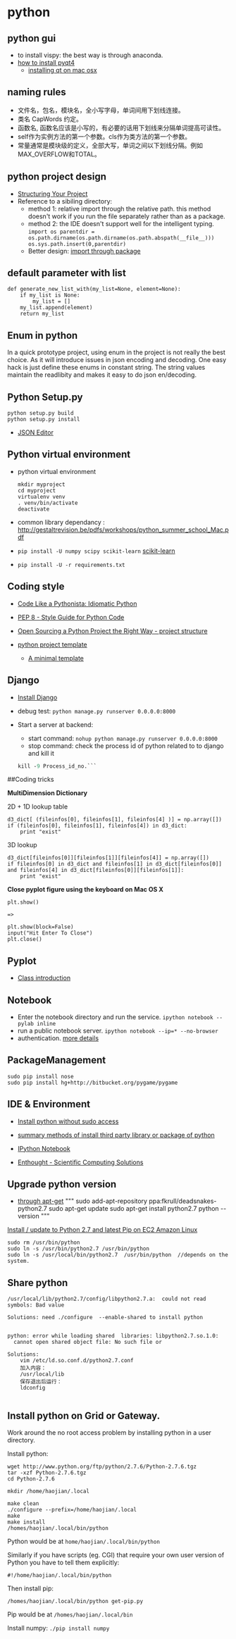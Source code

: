python
===========


## python gui

- to install vispy: the best way is through anaconda. 
- [how to install pyqt4](http://pyqt.sourceforge.net/Docs/PyQt4/installation.html)
	- [installing qt on mac osx](http://www.codeproject.com/Tips/740041/Installing-Qt-on-Mac-OS-X)


## naming rules
- 文件名，包名，模块名，全小写字母，单词间用下划线连接。
- 类名 CapWords 约定。
- 函数名, 函数名应该是小写的，有必要的话用下划线来分隔单词提高可读性。
- self作为实例方法的第一个参数。cls作为类方法的第一个参数。
- 常量通常是模块级的定义，全部大写，单词之间以下划线分隔。例如MAX_OVERFLOW和TOTAL。

## python project design
- [Structuring Your Project](http://docs.python-guide.org/en/latest/writing/structure/)
- Reference to a sibiling directory: 
	- method 1: relative import through the relative path. this method doesn't work if you run the file separately rather than as a package.
	- method 2: the IDE doesn't support well for the intelligent typing. 
			```
			import os
			parentdir = os.path.dirname(os.path.dirname(os.path.abspath(__file__)))
			os.sys.path.insert(0,parentdir)
			```
	- Better design: [import through package](http://blog.csdn.net/luo123n/article/details/49849649)


## default parameter with list


```
def generate_new_list_with(my_list=None, element=None):
    if my_list is None:
        my_list = []
    my_list.append(element)
    return my_list
```


## Enum in python

In a quick prototype project, using enum in the project is not really the best choice. As it will introduce issues in json encoding and decoding.
One easy hack is just define these enums in constant string. The string values maintain the readlibity and makes it easy to do json en/decoding.

## Python Setup.py

```
python setup.py build
python setup.py install
```

- [JSON Editor](http://cloudwall.me/etc/json-editor.html)

## Python virtual environment

- python virtual environment
	```
	mkdir myproject
	cd myproject
	virtualenv venv
	. venv/bin/activate   
	deactivate
	```
- common library dependancy : http://gestaltrevision.be/pdfs/workshops/python_summer_school_Mac.pdf

- `pip install -U numpy scipy scikit-learn` [scikit-learn](http://scikit-learn.org/stable/install.html)

- `pip install -U -r requirements.txt `

## Coding style
- [Code Like a Pythonista: Idiomatic Python](http://python.net/~goodger/projects/pycon/2007/idiomatic/handout.html)
- [PEP 8 - Style Guide for Python Code](https://www.python.org/dev/peps/pep-0008/)
- [Open Sourcing a Python Project the Right Way - project structure](https://jeffknupp.com/blog/2013/08/16/open-sourcing-a-python-project-the-right-way/)

- [python project template](https://github.com/audreyr/cookiecutter)
	- [A minimal template](https://github.com/wdm0006/cookiecutter-pipproject)

## Django
- [Install Django]()
- debug test: `python manage.py runserver 0.0.0.0:8000`
- Start a server at backend: 
	- start command: `nohup python manage.py runserver 0.0.0.0:8000`
	- stop command: check the process id of python related to to django and kill it

	```ps -ef|grep python
	kill -9 Process_id_no.```

##Coding tricks

**MultiDimension Dictionary**

2D + 1D lookup table

```
d3_dict[ (fileinfos[0], fileinfos[1], fileinfos[4] )] = np.array([])
if (fileinfos[0], fileinfos[1], fileinfos[4]) in d3_dict:
 	print "exist"
```

3D lookup

```
d3_dict[fileinfos[0]][fileinfos[1]][fileinfos[4]] = np.array([])
if fileinfos[0] in d3_dict and fileinfos[1] in d3_dict[fileinfos[0]] and fileinfos[4] in d3_dict[fileinfos[0]][fileinfos[1]]:
	print "exist"
```


**Close pyplot figure using the keyboard on Mac OS X**

```
plt.show()

=>

plt.show(block=False)
input("Hit Enter To Close")
plt.close()

```

## Pyplot

- [Class introduction](http://www.cnblogs.com/wei-li/archive/2012/05/23/2506940.html)


## Notebook
- Enter the notebook directory and run the service. `ipython notebook --pylab inline`
- run a public notebook server. `ipython notebook --ip=* --no-browser`
- authentication. [more details](http://mindonmind.github.io/2013/02/08/ipython-notebook-interactive-computing-new-era/)

## PackageManagement
```
sudo pip install nose
sudo pip install hg+http://bitbucket.org/pygame/pygame
```


## IDE & Environment

- [Install python without sudo access](http://stackoverflow.com/questions/622744/unable-to-install-python-without-sudo-access)

- [summary methods of install third party library or package of python](http://www.crifan.com/summary_methods_of_install_third_party_library_or_package_of_python/)

- [IPython Notebook](http://mindonmind.github.io/2013/02/08/ipython-notebook-interactive-computing-new-era/)

- [Enthought - Scientific Computing Solutions](https://www.enthought.com/)


## Upgrade python version

- [through apt-get](http://askubuntu.com/questions/725171/update-python-2-7-to-latest-version-of-2-x)
	"""
	sudo add-apt-repository ppa:fkrull/deadsnakes-python2.7
	sudo apt-get update
	sudo apt-get install python2.7
	python --version
	"""

[Install / update to Python 2.7 and latest Pip on EC2 Amazon Linux](http://www.lecloud.net/post/61401763496/install-update-to-python-2-7-and-latest-pip-on-ec2)

```
sudo rm /usr/bin/python
sudo ln -s /usr/bin/python2.7 /usr/bin/python 
sudo ln -s /usr/local/bin/python2.7  /usr/bin/python  //depends on the system.

```

## Share python 
```
/usr/local/lib/python2.7/config/libpython2.7.a:  could not read symbols: Bad value

Solutions: need ./configure  --enable-shared to install python


python: error while loading shared  libraries: libpython2.7.so.1.0: 
  cannot open shared object file: No such file or
  
Solutions: 
	vim /etc/ld.so.conf.d/python2.7.conf
	加入内容：
	/usr/local/lib
	保存退出后运行：
	ldconfig 
	

```

## Install python on Grid or Gateway.

Work around the no root access problem by installing python in a user directory.

Install python:

```
wget http://www.python.org/ftp/python/2.7.6/Python-2.7.6.tgz
tar -xzf Python-2.7.6.tgz  
cd Python-2.7.6
 
mkdir /home/haojian/.local

make clean
./configure --prefix=/home/haojian/.local
make
make install
/homes/haojian/.local/bin/python
```

Python would be at ``home/haojian/.local/bin/python``

Similarly if you have scripts (eg. CGI) that require your own user version of Python you have to tell them explicitly:

``#!/home/haojian/.local/bin/python``

Then install pip:

``` /homes/haojian/.local/bin/python get-pip.py  ```

Pip would be at ``` /homes/haojian/.local/bin ``` 

Install numpy: ``` ./pip install numpy ```